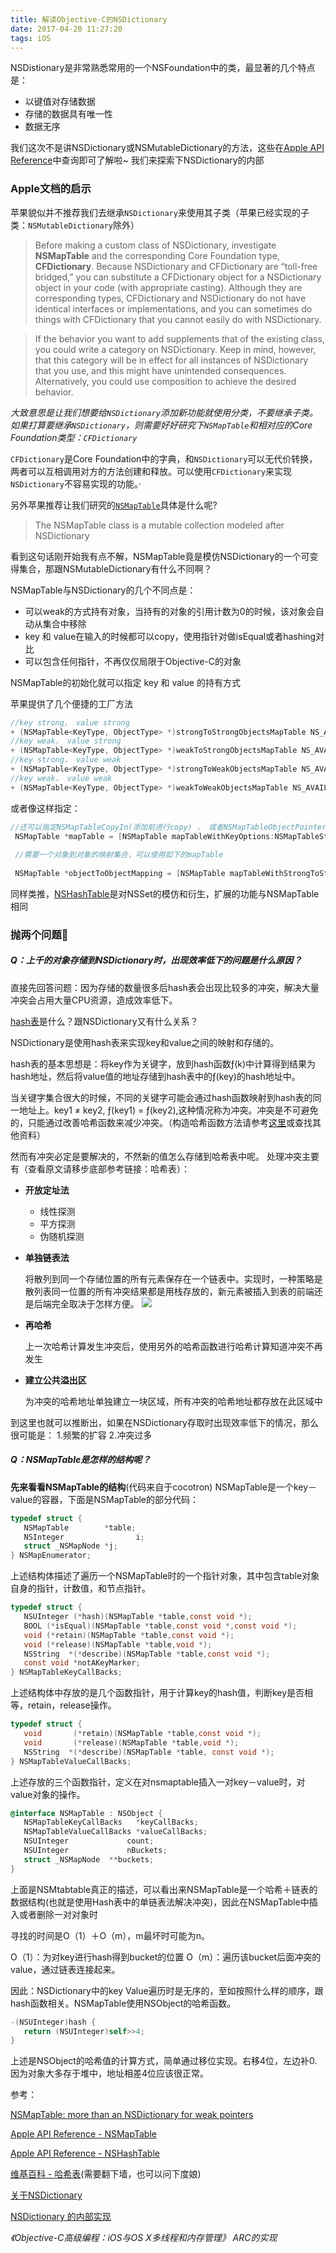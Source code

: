 ```yaml
---
title: 解读Objective-C的NSDictionary
date: 2017-04-20 11:27:20
tags: iOS
---
```


NSDistionary是非常熟悉常用的一个NSFoundation中的类，最显著的几个特点是：

* 以键值对存储数据
* 存储的数据具有唯一性
* 数据无序


我们这次不是讲NSDictionary或NSMutableDictionary的方法，这些在[Apple API Reference](https://developer.apple.com/reference/foundation/nsdictionary?language=objc)中查询即可了解啦~
我们来探索下NSDictionary的内部

<!--more-->
### Apple文档的启示

苹果貌似并不推荐我们去继承`NSDictionary`来使用其子类（苹果已经实现的子类：`NSMutableDictionary`除外）

>Before making a custom class of NSDictionary, investigate __NSMapTable__ and the corresponding Core Foundation type, __CFDictionary__. Because NSDictionary and CFDictionary are “toll-free bridged,” you can substitute a CFDictionary object for a NSDictionary object in your code (with appropriate casting). Although they are corresponding types, CFDictionary and NSDictionary do not have identical interfaces or implementations, and you can sometimes do things with CFDictionary that you cannot easily do with NSDictionary.

>If the behavior you want to add supplements that of the existing class, you could write a category on NSDictionary. Keep in mind, however, that this category will be in effect for all instances of NSDictionary that you use, and this might have unintended consequences. Alternatively, you could use composition to achieve the desired behavior.

_大致意思是让我们想要给`NSDictionary`添加新功能就使用分类，不要继承子类。如果打算要继承`NSDictionary`，则需要好好研究下`NSMapTable`和相对应的Core Foundation类型：`CFDictionary`_

`CFDictionary`是Core Foundation中的字典，和`NSDictionary`可以无代价转换，两者可以互相调用对方的方法创建和释放。可以使用`CFDictionary`来实现`NSDictionary`不容易实现的功能。·

另外苹果推荐让我们研究的[`NSMapTable`](https://developer.apple.com/reference/foundation/nsmaptable?language=objc)具体是什么呢?

>The NSMapTable class is a mutable collection modeled after NSDictionary

看到这句话刚开始我有点不解，NSMapTable竟是模仿NSDictionary的一个可变得集合，那跟NSMutableDictionary有什么不同啊？

NSMapTable与NSDictionary的几个不同点是：

* 可以weak的方式持有对象，当持有的对象的引用计数为0的时候，该对象会自动从集合中移除
* key 和 value在输入的时候都可以copy，使用指针对做isEqual或者hashing对比
* 可以包含任何指针，不再仅仅局限于Objective-C的对象

NSMapTable的初始化就可以指定 key 和 value 的持有方式

苹果提供了几个便捷的工厂方法
``` objectivec
//key strong， value strong
+ (NSMapTable<KeyType, ObjectType> *)strongToStrongObjectsMapTable NS_AVAILABLE(10_8, 6_0);
//key weak， value strong
+ (NSMapTable<KeyType, ObjectType> *)weakToStrongObjectsMapTable NS_AVAILABLE(10_8, 6_0); // entries are not necessarily purged right away when the weak key is reclaimed
//key strong， value weak
+ (NSMapTable<KeyType, ObjectType> *)strongToWeakObjectsMapTable NS_AVAILABLE(10_8, 6_0);
//key weak， value weak
+ (NSMapTable<KeyType, ObjectType> *)weakToWeakObjectsMapTable NS_AVAILABLE(10_8, 6_0); // entries are not necessarily purged right away when the weak key or object is reclaimed

```

或者像这样指定：

``` objectivec
//还可以指定NSMapTableCopyIn(添加前进行copy) ， 或者NSMapTableObjectPointerPersonality（使用指针去hashing）
 NSMapTable *mapTable = [NSMapTable mapTableWithKeyOptions:NSMapTableStrongMemory valueOptions:NSMapTableWeakMemory];
 
 //需要一个对象到对象的映射集合，可以使用如下的mapTable
 
 NSMapTable *objectToObjectMapping = [NSMapTable mapTableWithStrongToStrongObjects];
```



同样类推，[NSHashTable](https://developer.apple.com/reference/foundation/nshashtable?language=objc)是对NSSet的模仿和衍生，扩展的功能与NSMapTable相同

### 抛两个问题🙈

##### Q：上千的对象存储到NSDictionary时，出现效率低下的问题是什么原因？

直接先回答问题：因为存储的数量很多后hash表会出现比较多的冲突，解决大量冲突会占用大量CPU资源，造成效率低下。

[hash表](https://zh.wikipedia.org/wiki/%E5%93%88%E5%B8%8C%E8%A1%A8)是什么？跟NSDictionary又有什么关系？

NSDictionary是使用hash表来实现key和value之间的映射和存储的。

hash表的基本思想是：将key作为关键字，放到hash函数ƒ(k)中计算得到结果为hash地址，然后将value值的地址存储到hash表中的ƒ(key)的hash地址中。

当关键字集合很大的时候，不同的关键字可能会通过hash函数映射到hash表的同一地址上。key1 ≠ key2, ƒ(key1) = ƒ(key2),这种情况称为冲突。冲突是不可避免的，只能通过改善哈希函数来减少冲突。（构造哈希函数方法请参考[这里](https://zh.wikipedia.org/wiki/%E5%93%88%E5%B8%8C%E8%A1%A8)或查找其他资料）

然而有冲突必定是要解决的，不然新的值怎么存储到哈希表中呢。
处理冲突主要有（查看原文请移步底部参考链接：哈希表）：

* __开放定址法__
	* 线性探测
	* 平方探测
	* 伪随机探测
* __单独链表法__
 
	将散列到同一个存储位置的所有元素保存在一个链表中。实现时，一种策略是散列表同一位置的所有冲突结果都是用栈存放的，新元素被插入到表的前端还是后端完全取决于怎样方便。
	![](http://jpkc.nwu.edu.cn/sjjg/study_online/book/8/4_2.files/image001.gif)
	
* __再哈希__

	上一次哈希计算发生冲突后，使用另外的哈希函数进行哈希计算知道冲突不再发生

* __建立公共溢出区__

	为冲突的哈希地址单独建立一块区域，所有冲突的哈希地址都存放在此区域中


到这里也就可以推断出，如果在NSDictionary存取时出现效率低下的情况，那么很可能是： 1.频繁的扩容 2.冲突过多

##### Q：NSMapTable是怎样的结构呢？

__先来看看NSMapTable的结构__(代码来自于cocotron)
NSMapTable是一个key－value的容器，下面是NSMapTable的部分代码：

``` objectivec
typedef struct {
   NSMapTable        *table;
   NSInteger                i;
   struct _NSMapNode *j;
} NSMapEnumerator;
```

上述结构体描述了遍历一个NSMapTable时的一个指针对象，其中包含table对象自身的指针，计数值，和节点指针。

``` objectivec
typedef struct {
   NSUInteger (*hash)(NSMapTable *table,const void *);
   BOOL (*isEqual)(NSMapTable *table,const void *,const void *);
   void (*retain)(NSMapTable *table,const void *);
   void (*release)(NSMapTable *table,void *);
   NSString  *(*describe)(NSMapTable *table,const void *);
   const void *notAKeyMarker;
} NSMapTableKeyCallBacks;
```
 

上述结构体中存放的是几个函数指针，用于计算key的hash值，判断key是否相等，retain，release操作。

``` objectivec
typedef struct {
   void       (*retain)(NSMapTable *table,const void *);
   void       (*release)(NSMapTable *table,void *);
   NSString  *(*describe)(NSMapTable *table, const void *);
} NSMapTableValueCallBacks;
```
 

上述存放的三个函数指针，定义在对nsmaptable插入一对key－value时，对value对象的操作。

``` objectivec
@interface NSMapTable : NSObject {
   NSMapTableKeyCallBacks   *keyCallBacks;
   NSMapTableValueCallBacks *valueCallBacks;
   NSUInteger             count;
   NSUInteger             nBuckets;
   struct _NSMapNode  **buckets;
}
```

上面是NSMtabtable真正的描述，可以看出来NSMapTable是一个哈希＋链表的数据结构(也就是使用Hash表中的单链表法解决冲突)，因此在NSMapTable中插入或者删除一对对象时

寻找的时间是O（1）＋O（m），m最坏时可能为n。

 O（1）：为对key进行hash得到bucket的位置
 O（m）：遍历该bucket后面冲突的value，通过链表连接起来。

因此：NSDictionary中的key Value遍历时是无序的，至如按照什么样的顺序，跟hash函数相关。NSMapTable使用NSObject的哈希函数。

``` objectivec
-(NSUInteger)hash {
   return (NSUInteger)self>>4;
}
```
上述是NSObject的哈希值的计算方式，简单通过移位实现。右移4位，左边补0.
因为对象大多存于堆中，地址相差4位应该很正常。


参考：

[NSMapTable: more than an NSDictionary for weak pointers](http://www.isaced.com/post-235.html)

[Apple API Reference - NSMapTable](https://developer.apple.com/reference/foundation/nsmaptable?language=objc)

[Apple API Reference - NSHashTable](https://developer.apple.com/reference/foundation/nshashtable?language=objc)

[维基百科 - 哈希表](https://zh.wikipedia.org/wiki/%E5%93%88%E5%B8%8C%E8%A1%A8)(需要翻下墙，也可以问下度娘)

[关于NSDictionary](http://ibloodline.com/articles/2016/07/11/NSDictionary.html)

[NSDictionary 的内部实现](http://www.cnblogs.com/doudouyoutang/p/4379068.html)

_《Objective-C高级编程：iOS与OS X多线程和内存管理》 ARC的实现_
